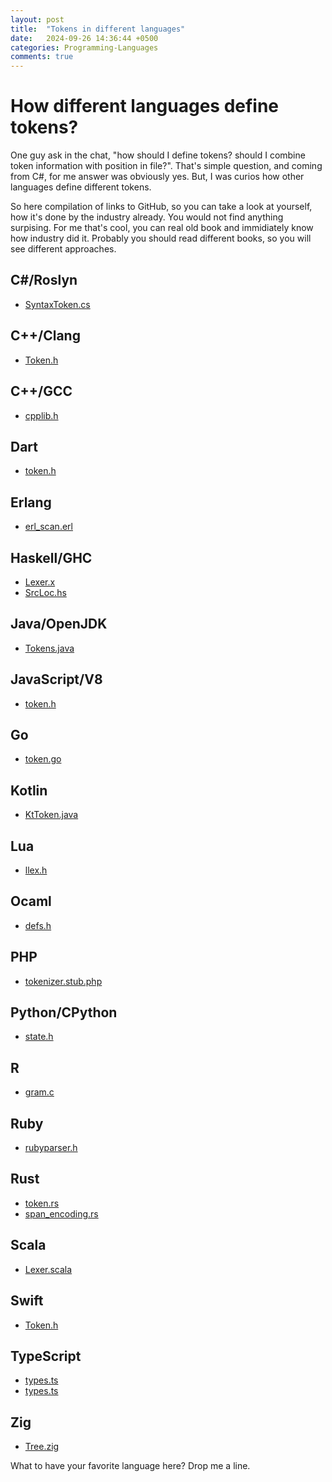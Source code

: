 ```yaml
---
layout: post
title:  "Tokens in different languages"
date:   2024-09-26 14:36:44 +0500
categories: Programming-Languages
comments: true
---
```


# How different languages define tokens?

One guy ask in the chat, "how should I define tokens? should I combine token information with position in file?". That's simple question, and coming from C#, for me answer was obviously yes. But, I was curios how other languages define different tokens.

So here compilation of links to GitHub, so you can take a look at yourself, how it's done by the industry already.
You would not find anything surpising. For me that's cool, you can real old book and immidiately know how industry did it. Probably you should read different books, so you will see different approaches.

## C#/Roslyn
- [SyntaxToken.cs](https://github.com/dotnet/roslyn/blob/main/src/Compilers/Core/Portable/Syntax/SyntaxToken.cs)

## C++/Clang
- [Token.h](https://github.com/llvm/llvm-project/blob/57bed5cd63b5d23ca821be09b4e593646cd84146/clang/include/clang/Lex/Token.h#L36)

## C++/GCC
- [cpplib.h](https://github.com/gcc-mirror/gcc/blob/27003e5d6eadcddde617b89f11bab47ab75cc203/libcpp/include/cpplib.h#L255)

## Dart
- [token.h](https://github.com/dart-lang/sdk/blob/63dff0db52a66e1f35d687abb28a248af4026de3/runtime/vm/token.h#L215)

## Erlang
- [erl_scan.erl](https://github.com/erlang/otp/blob/cc2dc0520c6c60f489d2f285e9e3349e669cf7d6/lib/stdlib/src/erl_scan.erl#L130)

## Haskell/GHC
- [Lexer.x](https://github.com/ghc/ghc/blob/e4ac1b0d281b85a0144d1ef6f84a1df00e236052/compiler/GHC/Parser/Lexer.x#L778)
- [SrcLoc.hs](https://github.com/ghc/ghc/blob/e4ac1b0d281b85a0144d1ef6f84a1df00e236052/compiler/GHC/Types/SrcLoc.hs#L881)

## Java/OpenJDK
- [Tokens.java](https://github.com/openjdk/jdk/blob/10da2c21a19affe93a3f5d67a70db5d9cd37181c/src/jdk.compiler/share/classes/com/sun/tools/javac/parser/Tokens.java#L294-L311)

## JavaScript/V8
- [token.h](https://github.com/v8/v8/blob/main/src/parsing/token.h)

## Go
- [token.go](https://github.com/golang/go/blob/80143607f06fd6410700e9764cfea9aaac9c311c/src/go/token/token.go#L16)

## Kotlin
- [KtToken.java](https://github.com/JetBrains/kotlin/blob/2190e31f3474a8201b821c498aca8a4580160338/compiler/psi/src/org/jetbrains/kotlin/lexer/KtToken.java#L24)

## Lua
- [llex.h](https://github.com/lua/lua/blob/fd0e1f530d06340f99334b07d74e5133ce073787/llex.h#L49-L59)

## Ocaml
- [defs.h](https://github.com/ocaml/ocaml/blob/trunk/yacc/defs.h#L136-L152)

## PHP
- [tokenizer.stub.php](https://github.com/php/php-src/blob/9ee9c0e6748157198d0180920454bc203ee439a5/ext/tokenizer/tokenizer.stub.php#L15)

## Python/CPython
- [state.h](https://github.com/python/cpython/blob/08a467b537b3d9b499d060697e79b3950374ab0f/Parser/lexer/state.h#L27-L32)

## R
- [gram.c](https://github.com/wch/r-source/blob/e43ac1439740a25d8ee280ffc6b3bff75a117d3d/src/main/gram.c#L500)

## Ruby
- [rubyparser.h](https://github.com/ruby/ruby/blob/b2ee760f306a24419d8ae0f4927d731bebbd76ac/rubyparser.h#L207-L219)

## Rust
- [token.rs](https://github.com/rust-lang/rust/blob/76ed7a1fa40c3f54d3fd3f834e12bf9c932d0146/compiler/rustc_ast/src/token.rs#L377-L381)
- [span_encoding.rs](https://github.com/rust-lang/rust/blob/76ed7a1fa40c3f54d3fd3f834e12bf9c932d0146/compiler/rustc_span/src/span_encoding.rs#L246)

## Scala
- [Lexer.scala](https://github.com/scala/scala/blob/01f25e8c7f27dd2e3040d7a5b2ba4a0a2c816b68/src/interactive/scala/tools/nsc/interactive/Lexer.scala#L31)

## Swift
- [Token.h](https://github.com/swiftlang/swift/blob/8c5d7ee45261a344f082c005564cc6e5bd787b4a/include/swift/Parse/Token.h#L44)

## TypeScript
- [types.ts](https://github.com/microsoft/TypeScript/blob/3ad0f752482f5e846dc35a69572ccb43311826c0/src/compiler/types.ts#L938)
- [types.ts](https://github.com/microsoft/TypeScript/blob/3ad0f752482f5e846dc35a69572ccb43311826c0/src/compiler/types.ts#L32)

## Zig
- [Tree.zig](https://github.com/ziglang/zig/blob/085cc54aadb327b9910be2c72b31ea046e7e8f52/lib/compiler/aro/aro/Tree.zig#L13-L20)

What to have your favorite language here? Drop me a line.
